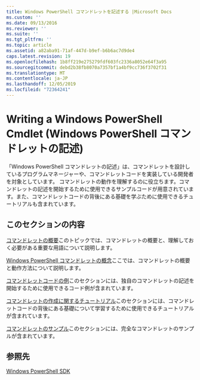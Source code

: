 ```yaml
---
title: Windows PowerShell コマンドレットを記述する |Microsoft Docs
ms.custom: ''
ms.date: 09/13/2016
ms.reviewer: ''
ms.suite: ''
ms.tgt_pltfrm: ''
ms.topic: article
ms.assetid: a82aba91-71af-447d-b9ef-b6b6ac7d9de4
caps.latest.revision: 19
ms.openlocfilehash: 1b8ff219e275279fdf603fc2336a8052e64f3a95
ms.sourcegitcommit: debd2b38fb8070a7357bf1a4bf9cc736f3702f31
ms.translationtype: MT
ms.contentlocale: ja-JP
ms.lasthandoff: 12/05/2019
ms.locfileid: "72364241"
---
```

# <a name="writing-a-windows-powershell-cmdlet"></a>Writing a Windows PowerShell Cmdlet (Windows PowerShell コマンドレットの記述)

「Windows PowerShell コマンドレットの記述」は、コマンドレットを設計しているプログラムマネージャーや、コマンドレットコードを実装している開発者を対象としています。 コマンドレットの動作を理解するのに役立ちます。コマンドレットの記述を開始するために使用できるサンプルコードが用意されています。また、コマンドレットコードの背後にある基礎を学ぶために使用できるチュートリアルも含まれています。

## <a name="in-this-section"></a>このセクションの内容

[コマンドレットの概要](./cmdlet-overview.md)このトピックでは、コマンドレットの概要と、理解しておく必要がある重要な用語について説明します。

[Windows PowerShell コマンドレットの概念](./windows-powershell-cmdlet-concepts.md)ここでは、コマンドレットの概要と動作方法について説明します。

[コマンドレットコードの例](./examples-of-cmdlet-code.md)このセクションには、独自のコマンドレットの記述を開始するために使用できるコード例が含まれています。

[コマンドレットの作成に関するチュートリアル](./tutorials-for-writing-cmdlets.md)このセクションには、コマンドレットコードの背後にある基礎について学習するために使用できるチュートリアルが含まれています。

[コマンドレットのサンプル](./cmdlet-samples.md)このセクションには、完全なコマンドレットのサンプルが含まれています。

## <a name="reference"></a>参照先

[Windows PowerShell SDK](../windows-powershell-reference.md)
